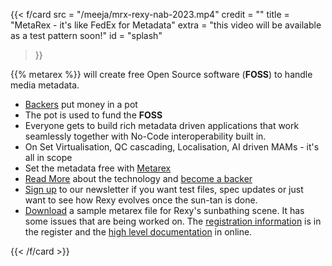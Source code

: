 ---
---
{{< f/card
      src =  "/meeja/mrx-rexy-nab-2023.mp4"
      credit   =  ""
      title    =  "MetaRex - it's like FedEx for Metadata"
      extra    =  "this video will be available as a test pattern soon!"
      id       =  "splash"
 >}}

{{% metarex %}} will create free Open Source software (**FOSS**) to handle media
metadata.

* [Backers](/docs/project/backers) put money in a pot
* The pot is used to fund the **FOSS**
* Everyone gets to build rich metadata driven applications that work seamlessly
  together with No-Code interoperability built in.
* On Set Virtualisation, QC cascading, Localisation, AI driven MAMs - it's all
  in scope
* Set the metadata free with [Metarex](/contact)
* [Read More](/docs/technology/) about the technology and [become a
  backer](/docs/project/backers/)
* [Sign up](/contact) to our newsletter if you want test files, spec updates or
  just want to see how Rexy evolves once the sun-tan is done.
* [Download](/downloads/samples/rexy_sunbathe_mrx.zip) a sample metarex file for
  Rexy's sunbathing scene. It has some issues that are being worked on. The
  [registration information](/ui/reg/MRX.123.456.789.def) is in the register and
  the [high level documentation](ui/reg/) in online.

{{< /f/card >}}